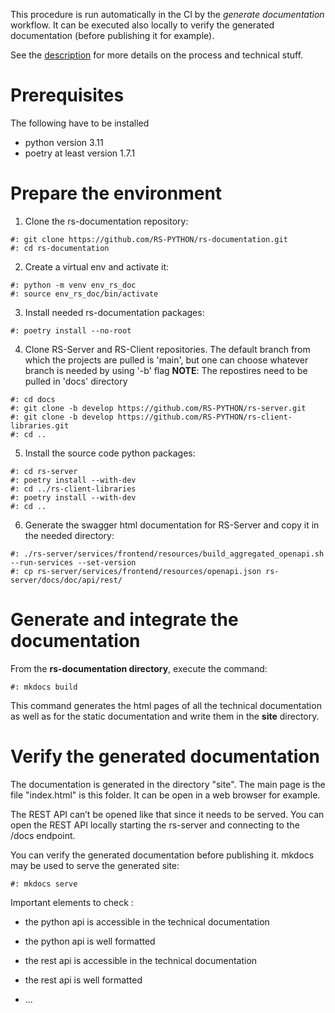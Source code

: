This procedure is run automatically in the CI by the *generate
documentation* workflow. It can be executed also locally to verify the
generated documentation (before publishing it for example).

See the [description](description.md) for more details on the
process and technical stuff.

Prerequisites
=============

The following have to be installed
- python version 3.11
- poetry at least version 1.7.1

Prepare the environment
=======================

1. Clone the rs-documentation repository:
```shell
#: git clone https://github.com/RS-PYTHON/rs-documentation.git
#: cd rs-documentation
```
2. Create a virtual env and activate it:

```shell
#: python -m venv env_rs_doc
#: source env_rs_doc/bin/activate
```
3. Install needed rs-documentation packages:

```shell
#: poetry install --no-root
```
4. Clone RS-Server and RS-Client repositories. The default branch from which 
the projects are pulled is 'main', but one can choose whatever branch is needed by using '-b' flag
**NOTE**: The repostires need to be pulled in 'docs' directory
```shell
#: cd docs
#: git clone -b develop https://github.com/RS-PYTHON/rs-server.git
#: git clone -b develop https://github.com/RS-PYTHON/rs-client-libraries.git
#: cd ..
```
5. Install the source code python packages:
```shell
#: cd rs-server
#: poetry install --with-dev
#: cd ../rs-client-libraries
#: poetry install --with-dev
#: cd ..
```
6. Generate the swagger html documentation for RS-Server and copy it in the needed directory:
```shell
#: ./rs-server/services/frontend/resources/build_aggregated_openapi.sh --run-services --set-version
#: cp rs-server/services/frontend/resources/openapi.json rs-server/docs/doc/api/rest/
```

Generate and integrate the documentation
========================================

From the **rs-documentation directory**, execute the command:
```shell
#: mkdocs build
```

This command generates the html pages of all the technical documentation as well as for the static documentation
and write them in the **site** directory.

Verify the generated documentation
==================================

The documentation is generated in the directory "site". The main page is the file "index.html" is this
folder. It can be open in a web browser for example.

The REST API can’t be opened like that since it needs to be served. You
can open the REST API locally starting the rs-server and connecting to
the /docs endpoint.

You can verify the generated documentation before publishing it. mkdocs may be used to serve the generated site:
```shell
#: mkdocs serve
```

Important elements to check :

-   the python api is accessible in the technical documentation

-   the python api is well formatted

-   the rest api is accessible in the technical documentation

-   the rest api is well formatted

-   …
